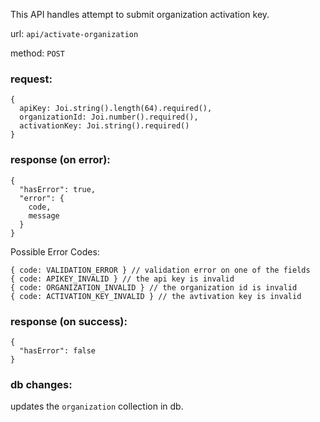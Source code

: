 This API handles attempt to submit organization activation key.

url: `api/activate-organization`

method: `POST`

### request: 
```
{
  apiKey: Joi.string().length(64).required(),
  organizationId: Joi.number().required(),
  activationKey: Joi.string().required()
}
```

### response (on error):
```
{
  "hasError": true,
  "error": {
    code,
    message
  }
}
```
Possible Error Codes:
```
{ code: VALIDATION_ERROR } // validation error on one of the fields
{ code: APIKEY_INVALID } // the api key is invalid
{ code: ORGANIZATION_INVALID } // the organization id is invalid
{ code: ACTIVATION_KEY_INVALID } // the avtivation key is invalid
```

### response (on success):
```
{
  "hasError": false
}
```

### db changes:
updates the `organization` collection in db.